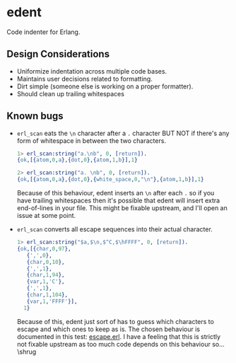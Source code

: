 # edent

Code indenter for Erlang.


## Design Considerations

- Uniformize indentation across multiple code bases.
- Maintains user decisions related to formatting.
- Dirt simple (someone else is working on a proper formatter).
- Should clean up trailing whitespaces


## Known bugs

- `erl_scan` eats the `\n` character after a `.` character BUT NOT if there's
  any form of whitespace in between the two characters.

  ```erlang
  1> erl_scan:string("a.\nb", 0, [return]).
  {ok,[{atom,0,a},{dot,0},{atom,1,b}],1}

  2> erl_scan:string("a. \nb", 0, [return]).
  {ok,[{atom,0,a},{dot,0},{white_space,0,"\n"},{atom,1,b}],1}
  ```

  Because of this behaviour, edent inserts an `\n` after each `.` so if you have
  trailing whitespaces then it's possible that edent will insert extra
  end-of-lines in your file. This might be fixable upstream, and I'll open an
  issue at some point.

- `erl_scan` converts all escape sequences into their actual character.

  ```erlang
  1> erl_scan:string("$a,$\n,$^C,$\hFFFF", 0, [return]).
  {ok,[{char,0,97},
     {',',0},
     {char,0,10},
     {',',1},
     {char,1,94},
     {var,1,'C'},
     {',',1},
     {char,1,104},
     {var,1,'FFFF'}],
    1}
  ```

  Because of this, edent just sort of has to guess which characters to escape
  and which ones to keep as is. The chosen behaviour is documented in this test:
  [escape.erl](tests/escape.erl). I have a feeling that this is strictly not
  fixable upstream as too much code depends on this behaviour so... \shrug
